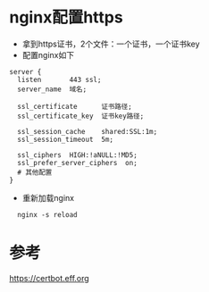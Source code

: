 nginx配置https
=====

*  拿到https证书，2个文件：一个证书，一个证书key
*  配置nginx如下
```
server {
  listen       443 ssl;
  server_name  域名;

  ssl_certificate      证书路径;
  ssl_certificate_key  证书key路径;

  ssl_session_cache    shared:SSL:1m;
  ssl_session_timeout  5m;

  ssl_ciphers  HIGH:!aNULL:!MD5;
  ssl_prefer_server_ciphers  on;
  # 其他配置
}

```
* 重新加载nginx
```
  nginx -s reload
```

# 参考
https://certbot.eff.org
